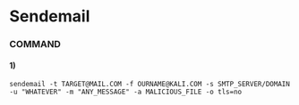 # Sendemail

### COMMAND

#### 1) 

    sendemail -t TARGET@MAIL.COM -f OURNAME@KALI.COM -s SMTP_SERVER/DOMAIN -u "WHATEVER" -m "ANY_MESSAGE" -a MALICIOUS_FILE -o tls=no
